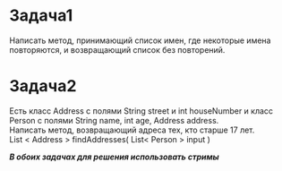 # Задача1
Написать метод, принимающий список имен, где некоторые имена повторяются, и возвращающий список без повторений.


# Задача2
Есть класс Address  с полями String street  и int houseNumber и  класс Person  с полями 
String name, int age, Address address.  
Написать метод, возвращающий адреса тех, кто старше 17 лет.  
List < Address >  findAddresses( List< Person >  input )

***В обоих задачах для решения использовать стримы***

